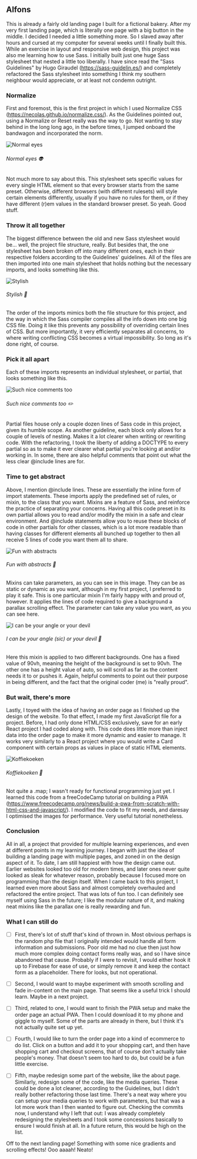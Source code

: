 ## Alfons

This is already a fairly old landing page I built for a fictional bakery. After my very first landing page, which is literally one page with a big button in the middle. I decided I needed a little something more. So I slaved away after hours and cursed at my computer for several weeks until I finally built this. While an exercise in layout and responsive web design, this project was also me learning how to use Sass. I initially built just one huge Sass stylesheet that nested a little too liberally. I have since read the "Sass Guidelines" by Hugo Giraudel (https://sass-guidelin.es/) and completely refactored the Sass stylesheet into something I think my southern neighbour would appreciate, or at least not condemn outright.

### Normalize

First and foremost, this is the first project in which I used Normalize CSS (https://necolas.github.io/normalize.css/). As the Guidelines pointed out, using a Normalize or Reset really was the way to go. Not wanting to stay behind in the long long ago, in the before times, I jumped onboard the bandwagon and incorporated the norm. 

![Normal eyes](https://user-images.githubusercontent.com/54646908/104959034-8cc9bb80-59d1-11eb-9b9a-4bbba3515006.png)
###### Normal eyes :alien:

Not much more to say about this. This stylesheet sets specific values for every single HTML element so that every browser starts from the same preset. Otherwise, different browsers (with different rulesets) will style certain elements differently, usually if you have no rules for them, or if they have different (r)em values in the standard browser preset. So yeah. Good stuff.

### Throw it all together

The biggest difference between the old and new Sass stylesheet would be... well, the project file structure, really. But besides that, the one stylesheet has been broken off into many different ones, each in their respective folders according to the Guidelines' guidelines. All of the files are then imported into one main stylesheet that holds nothing but the necessary imports, and looks something like this.

![Stylish](https://user-images.githubusercontent.com/54646908/104959026-8afff800-59d1-11eb-8865-5a85eea10320.png)
###### Stylish :dancer:

The order of the imports mimics both the file structure for this project, and the way in which the Sass compiler compiles all the info down into one big CSS file. Doing it like this prevents any possibility of overriding certain lines of CSS. But more importantly, it very efficiently separates all concerns, to where writing conflicting CSS becomes a virtual impossibility. So long as it's done right, of course.

### Pick it all apart

Each of these imports represents an individual stylesheet, or partial, that looks something like this.

![Such nice comments too](https://user-images.githubusercontent.com/54646908/104959029-8b988e80-59d1-11eb-8387-5661f601f47c.png)
###### Such nice comments too :pencil2:

Partial files house only a couple dozen lines of Sass code in this project, given its humble scope. As another guideline, each block only allows for a couple of levels of nesting. Makes it a lot clearer when writing or rewriting code. With the refactoring, I took the liberty of adding a DOCTYPE to every partial so as to make it ever clearer what partial you're looking at and/or working in. In some, there are also helpful comments that point out what the less clear @include lines are for. 

### Time to get abstract

Above, I mention @include lines. These are essentially the inline form of import statements. These imports apply the predefined set of rules, or mixin, to the class that you want. Mixins are a feature of Sass, and reinforce the practice of separating your concerns. Having all this code preset in its own partial allows you to read and/or modify the mixin in a safe and clear environment. And @include statements allow you to reuse these blocks of code in other partials for other classes, which is a lot more readable than having classes for different elements all bunched up together to then all receive 5 lines of code you want them all to share.

![Fun with abstracts](https://user-images.githubusercontent.com/54646908/104959030-8c312500-59d1-11eb-825f-d23de616301f.png)
###### Fun with abstracts :crystal_ball:

Mixins can take parameters, as you can see in this image. They can be as static or dynamic as you want, although in my first project, I preferred to play it safe. This is one particular mixin I'm fairly happy with and proud of, however. It applies the lines of code required to give a background a parallax scrolling effect. The parameter can take any value you want, as you can see here.

![I can be your angle or your devil](https://user-images.githubusercontent.com/54646908/104959032-8c312500-59d1-11eb-96eb-935c4696e43d.png)
###### I can be your angle (sic) or your devil :angel:

Here this mixin is applied to two different backgrounds. One has a fixed value of 90vh, meaning the height of the background is set to 90vh. The other one has a height value of auto, so will scroll as far as the content needs it to or pushes it. Again, helpful comments to point out their purpose in being different, and the fact that the original coder (me) is "really proud".

### But wait, there's more

Lastly, I toyed with the idea of having an order page as I finished up the design of the website. To that effect, I made my first JavaScript file for a project. Before, I had only done HTML/CSS exclusively, save for an early React project I had coded along with. This code does little more than inject data into the order page to make it more dynamic and easier to manage. It works very similarly to a React project where you would write a Card component with certain props as values in place of static HTML elements.

![Koffiekoeken](https://user-images.githubusercontent.com/54646908/104959017-889d9e00-59d1-11eb-8c9f-c1f0374bba37.png)
###### Koffiekoeken :doughnut:

Not quite a .map; I wasn't ready for functional programming just yet. I learned this code from a freeCodeCamp tutorial on building a PWA (https://www.freecodecamp.org/news/build-a-pwa-from-scratch-with-html-css-and-javascript/). I modified the code to fit my needs, and daresay I optimised the images for performance. Very useful tutorial nonetheless.

### Conclusion

All in all, a project that provided for multiple learning experiences, and even at different points in my learning journey. I began with just the idea of building a landing page with multiple pages, and zoned in on the design aspect of it. To date, I am still happiest with how the design came out. Earlier websites looked too old for modern times, and later ones never quite looked as sleak for whatever reason, probably because I focused more on programming than the design itself. When I came back to this project, I learned even more about Sass and almost completely overhauled and refactored the entire project. That was lots of fun too. I can definitely see myself using Sass in the future; I like the modular nature of it, and making neat mixins like the parallax one is really rewarding and fun.

### What I can still do

- [ ] First, there's lot of stuff that's kind of thrown in. Most obvious perhaps is the random php file that I originally intended would handle all form information and submissions. Poor old me had no clue then just how much more complex doing contact forms really was, and so I have since abandoned that cause. Probably if I were to revisit, I would either hook it up to Firebase for ease of use, or simply remove it and keep the contact form as a placeholder. There for looks, but not operational. 

- [ ] Second, I would want to maybe experiment with smooth scrolling and fade in-content on the main page. That seems like a useful trick I should learn. Maybe in a next project.

- [ ] Third, related to one, I would want to finish the PWA setup and make the order page an actual PWA. Then I could download it to my phone and giggle to myself. Some of the parts are already in there, but I think it's not actually quite set up yet.

- [ ] Fourth, I would like to turn the order page into a kind of ecommerce to do list. Click on a button and add it to your shopping cart, and then have shopping cart and checkout screens, that of course don't actually take people's money. That doesn't seem too hard to do, but could be a fun little exercise.

- [ ] Fifth, maybe redesign some part of the website, like the about page. Similarly, redesign some of the code, like the media queries. These could be done a lot cleaner, according to the Guidelines, but I didn't really bother refactoring those last time. There's a neat way where you can setup your media queries to work with parameters, but that was a lot more work than I then wanted to figure out. Checking the commits now, I understand why I left that out: I was already completely redesigning the stylesheets and I took some concessions basically to ensure I would finish at all. In a future return, this would be high on the list.


Off to the next landing page! Something with some nice gradients and scrolling effects! Ooo aaaah! Neato!
